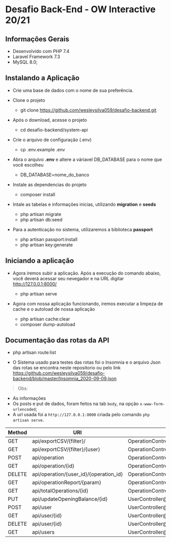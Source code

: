 # Desafio Back-End - OW Interactive 20/21

## Informações Gerais

- Desenvolvido com PHP 7.4
- Laravel Framework 7.3
- MySQL 8.0;

## Instalando a Aplicação

- Crie uma base de dados com o nome de sua preferência.

- Clone o projeto
	- git clone https://github.com/wesleysilva059/desafio-backend.git

- Após o download, acesse o projeto
	- cd desafio-backend/system-api

- Crie o arquivo de configuração (.env)
	- cp .env.example .env

- Abra o arquivo **.env** e altere a váriavel DB_DATABASE para o nome que você escolheu
	- DB_DATABASE=nome_do_banco

- Instale as dependencias do projeto
	- composer install

- Intale as tabelas e informações inicias, utilizando **migration** e **seeds**
	- php artisan migrate
	- php artisan db:seed

- Para a autenticação no sistema, utilizaremos a biblioteca **passport**
	- php artisan passport:install
	- php artisan key:generate

## Iniciando a aplicação

- Agora iremos subir a aplicação. Após a execução do comando abaixo, você deverá acessar seu nevegador e na URL digitar http://127.0.0.1:8000/
	- php artisan serve

- Agora com nossa aplicação funcionando, iremos executar a limpeza de cache e o autoload de nossa aplicação
	- php artisan cache:clear
	- composer dump-autoload

## Documentação das rotas da API

- php artisan route:list

- O Sistema usado para testes das rotas foi o Insomnia e o arquivo Json das rotas se encontra neste repositorio ou pelo link https://github.com/wesleysilva059/desafio-backend/blob/master/Insomnia_2020-09-09.json

> Obs:

- As informações 
- Os posts e put de dados, foram feitos na tab `body`, na opção `x-www-form-urlencoded`;
- A url usada foi a `http://127.0.0.1:8000` criada pelo comando `php artisan serve`.


| Method | URI                                          | Action                                   |
|--------|----------------------------------------------|------------------------------------------|
|GET     | api/exportCSV/{filter}/                      | OperationController@exportCVS            |
|GET     | api/exportCSV/{filter}/{user}                | OperationController@exportCVS            |
|POST    | api/operation                                | OperationController@storeOperation       |
|GET     | api/operation/{id}                           | OperationController@showOperation        |
|DELETE  | api/operation/{user_id}/{operation_id}       | OperationController@destroyOperation     |
|GET     | api/operationReport/{param}                  | OperationController@operationReport      |
|GET     | api/totalOperations/{id}                     | OperationController@totalOperations      |
|PUT     | api/updateOpeningBalance/{id}                | UserController@updateOpeningBalance      |
|POST    | api/user                                     | UserController@storeUser                 |
|GET     | api/user/{id}                                | UserController@showUser                  |
|DELETE  | api/user/{id}                                | UserController@destroyUser               |
|GET     | api/users                                    | UserController@listUsers                 |
 
